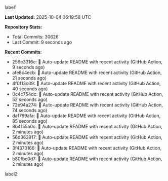 
label1 
<!-- ACTIVITY_START -->
**Last Updated:** 2025-10-04 06:19:58 UTC

**Repository Stats:**
- Total Commits: 30626
- Last Commit: 9 seconds ago

**Recent Commits:**
- 259e3316e: 🤖 Auto-update README with recent activity (GitHub Action, 9 seconds ago)
- afe8c4ecb: 🤖 Auto-update README with recent activity (GitHub Action, 21 seconds ago)
- 4f0f13c09: 🤖 Auto-update README with recent activity (GitHub Action, 40 seconds ago)
- 0c4c754dc: 🤖 Auto-update README with recent activity (GitHub Action, 52 seconds ago)
- 72e94a274: 🤖 Auto-update README with recent activity (GitHub Action, 74 seconds ago)
- daf769afa: 🤖 Auto-update README with recent activity (GitHub Action, 85 seconds ago)
- 8b4155a0c: 🤖 Auto-update README with recent activity (GitHub Action, 2 minutes ago)
- 56d363917: 🤖 Auto-update README with recent activity (GitHub Action, 2 minutes ago)
- 3f4370166: 🤖 Auto-update README with recent activity (GitHub Action, 2 minutes ago)
- b80fbc0d7: 🤖 Auto-update README with recent activity (GitHub Action, 2 minutes ago)
<!-- ACTIVITY_END -->

label2
